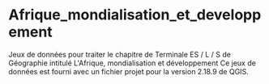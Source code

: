 # Afrique_mondialisation_et_developpement
Jeux de données pour traiter le chapitre de Terminale ES / L / S de Géographie intitulé L'Afrique, mondialisation et développement
Ce jeux de données est fourni avec un fichier projet pour la version 2.18.9 de QGIS.
